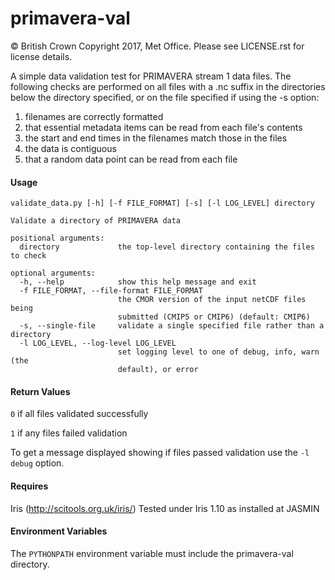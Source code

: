 # primavera-val

&copy; British Crown Copyright 2017, Met Office.
Please see LICENSE.rst for license details.


A simple data validation test for PRIMAVERA stream 1 data files. The following
checks are performed on all files with a .nc suffix in the directories below
the directory specified, or on the file specified if using the -s option:

1. filenames are correctly formatted
2. that essential metadata items can be read from each file's contents
3. the start and end times in the filenames match those in the files
4. the data is contiguous
5. that a random data point can be read from each file

#### Usage
```
validate_data.py [-h] [-f FILE_FORMAT] [-s] [-l LOG_LEVEL] directory

Validate a directory of PRIMAVERA data

positional arguments:
  directory             the top-level directory containing the files to check

optional arguments:
  -h, --help            show this help message and exit
  -f FILE_FORMAT, --file-format FILE_FORMAT
                        the CMOR version of the input netCDF files being
                        submitted (CMIP5 or CMIP6) (default: CMIP6)
  -s, --single-file     validate a single specified file rather than a directory
  -l LOG_LEVEL, --log-level LOG_LEVEL
                        set logging level to one of debug, info, warn (the
                        default), or error
```
#### Return Values
`0` if all files validated successfully

`1` if any files failed validation

To get a message displayed showing if files passed validation use the
`-l debug` option.


#### Requires

Iris (http://scitools.org.uk/iris/) Tested under Iris 1.10 as installed at JASMIN

#### Environment Variables

The `PYTHONPATH` environment variable must include the primavera-val directory.
